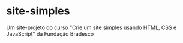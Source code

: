 # site-simples
Um site-projeto do curso "Crie um site simples usando HTML, CSS e JavaScript" da Fundação Bradesco
